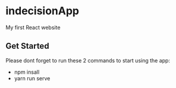 # indecisionApp
  My first React website
 
## Get Started
  Please dont forget to run these 2 commands to start using the app:
  - npm insall
  - yarn run serve
 
